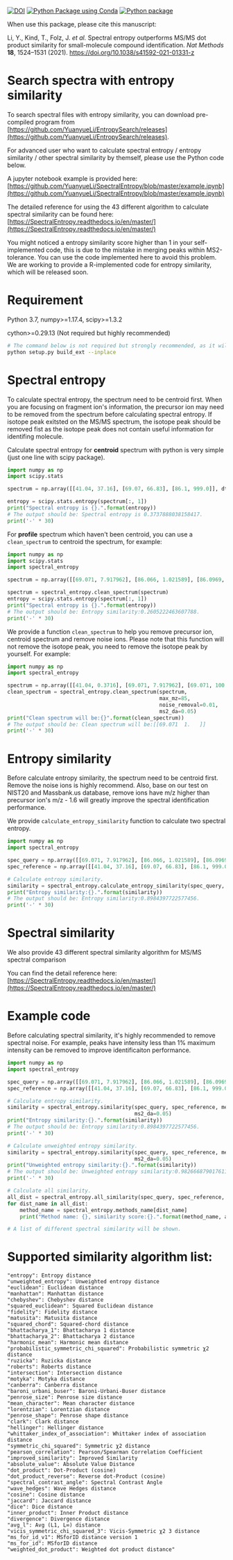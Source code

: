[![DOI](https://zenodo.org/badge/232434019.svg)](https://zenodo.org/badge/latestdoi/232434019)
[![Python Package using Conda](https://github.com/YuanyueLi/SpectralEntropy/actions/workflows/python-package-conda.yml/badge.svg?branch=master)](https://github.com/YuanyueLi/SpectralEntropy/actions/workflows/python-package-conda.yml)
[![Python package](https://github.com/YuanyueLi/SpectralEntropy/actions/workflows/python-package.yml/badge.svg?branch=master)](https://github.com/YuanyueLi/SpectralEntropy/actions/workflows/python-package.yml)

When use this package, please cite this manuscript:

Li, Y., Kind, T., Folz, J. _et al._ Spectral entropy outperforms MS/MS dot product similarity for small-molecule compound identification. _Nat Methods_ **18**, 1524–1531 (2021). https://doi.org/10.1038/s41592-021-01331-z

# Search spectra with entropy similarity

To search spectral files with entropy similarity, you can download pre-compiled program from [https://github.com/YuanyueLi/EntropySearch/releases](https://github.com/YuanyueLi/EntropySearch/releases).

For advanced user who want to calculate spectral entropy / entropy similarity / other spectral similarity by themself, please use the Python code below.

A jupyter notebook example is provided here: [https://github.com/YuanyueLi/SpectralEntropy/blob/master/example.ipynb](https://github.com/YuanyueLi/SpectralEntropy/blob/master/example.ipynb)

The detailed reference for using the 43 different algorithm to calculate spectral similarity can be found here: [https://SpectralEntropy.readthedocs.io/en/master/](https://SpectralEntropy.readthedocs.io/en/master/) 

You might noticed a entropy similarity score higher than 1 in your self-implemented code, this is due to the mistake in merging peaks within MS2-tolerance. You can use the code implemented here to avoid this problem. We are working to provide a R-implemented code for entropy similarity, which will be released soon.

# Requirement

Python 3.7, numpy>=1.17.4, scipy>=1.3.2

cython>=0.29.13 (Not required but highly recommended)

```bash
# The command below is not required but strongly recommended, as it will compile the cython code to run faster
python setup.py build_ext --inplace
```

# Spectral entropy

To calculate spectral entropy, the spectrum need to be centroid first.
When you are focusing on fragment ion's information, the precursor ion may need to be removed from the spectrum before calculating spectral entropy.
If isotope peak exitsted on the MS/MS spectrum, the isotope peak should be removed fist as the isotope peak does not contain useful information for identifing molecule.

Calculate spectral entropy for **centroid** spectrum with python is very simple (just one line with scipy package).

```python
import numpy as np
import scipy.stats

spectrum = np.array([[41.04, 37.16], [69.07, 66.83], [86.1, 999.0]], dtype=np.float32)

entropy = scipy.stats.entropy(spectrum[:, 1])
print("Spectral entropy is {}.".format(entropy))
# The output should be: Spectral entropy is 0.3737888038158417.
print('-' * 30)
```

For **profile** spectrum which haven't been centroid, you can use a ```clean_spectrum``` to centroid the spectrum, for
example:

```python
import numpy as np
import scipy.stats
import spectral_entropy

spectrum = np.array([[69.071, 7.917962], [86.066, 1.021589], [86.0969, 100.0]], dtype=np.float32)

spectrum = spectral_entropy.clean_spectrum(spectrum)
entropy = scipy.stats.entropy(spectrum[:, 1])
print("Spectral entropy is {}.".format(entropy))
# The output should be: Entropy similarity:0.2605222463607788.
print('-' * 30)
```


We provide a function  ```clean_spectrum``` to help you remove precursor ion, centroid spectrum and remove noise ions.
Please note that this function will not remove the isotope peak, you need to remove the isotope peak by yourself.
For example:

```python
import numpy as np
import spectral_entropy

spectrum = np.array([[41.04, 0.3716], [69.071, 7.917962], [69.071, 100.], [86.0969, 66.83]], dtype=np.float32)
clean_spectrum = spectral_entropy.clean_spectrum(spectrum,
                                                 max_mz=85,
                                                 noise_removal=0.01,
                                                 ms2_da=0.05)
print("Clean spectrum will be:{}".format(clean_spectrum))
# The output should be: Clean spectrum will be:[[69.071  1.   ]]
print('-' * 30)
```

# Entropy similarity

Before calculate entropy similarity, the spectrum need to be centroid first. Remove the noise ions is highly recommend.
Also, base on our test on NIST20 and Massbank.us database, remove ions have m/z higher than precursor ion's m/z - 1.6
will greatly improve the spectral identification performance.

We provide ```calculate_entropy_similarity``` function to calculate two spectral entropy.

```python
import numpy as np
import spectral_entropy

spec_query = np.array([[69.071, 7.917962], [86.066, 1.021589], [86.0969, 100.0]], dtype=np.float32)
spec_reference = np.array([[41.04, 37.16], [69.07, 66.83], [86.1, 999.0]], dtype=np.float32)

# Calculate entropy similarity.
similarity = spectral_entropy.calculate_entropy_similarity(spec_query, spec_reference, ms2_da=0.05)
print("Entropy similarity:{}.".format(similarity))
# The output should be: Entropy similarity:0.8984397722577456.
print('-' * 30)
```

# Spectral similarity
We also provide 43 different spectral similarity algorithm for MS/MS spectral comparison

You can find the detail reference
here: [https://SpectralEntropy.readthedocs.io/en/master/](https://SpectralEntropy.readthedocs.io/en/master/)

# Example code

Before calculating spectral similarity, it's highly recommended to remove spectral noise. For example, peaks have
intensity less than 1% maximum intensity can be removed to improve identificaiton performance.

```python
import numpy as np
import spectral_entropy

spec_query = np.array([[69.071, 7.917962], [86.066, 1.021589], [86.0969, 100.0]], dtype=np.float32)
spec_reference = np.array([[41.04, 37.16], [69.07, 66.83], [86.1, 999.0]], dtype=np.float32)

# Calculate entropy similarity.
similarity = spectral_entropy.similarity(spec_query, spec_reference, method="entropy",
                                         ms2_da=0.05)
print("Entropy similarity:{}.".format(similarity))
# The output should be: Entropy similarity:0.8984397722577456.
print('-' * 30)

# Calculate unweighted entropy similarity.
similarity = spectral_entropy.similarity(spec_query, spec_reference, method="unweighted_entropy",
                                         ms2_da=0.05)
print("Unweighted entropy similarity:{}.".format(similarity))
# The output should be: Unweighted entropy similarity:0.9826668790176113.
print('-' * 30)

# Calculate all similarity.
all_dist = spectral_entropy.all_similarity(spec_query, spec_reference, ms2_da=0.05)
for dist_name in all_dist:
    method_name = spectral_entropy.methods_name[dist_name]
    print("Method name: {}, similarity score:{}.".format(method_name, all_dist[dist_name]))

# A list of different spectral similarity will be shown.
```

# Supported similarity algorithm list:

    "entropy": Entropy distance
    "unweighted_entropy": Unweighted entropy distance
    "euclidean": Euclidean distance
    "manhattan": Manhattan distance
    "chebyshev": Chebyshev distance
    "squared_euclidean": Squared Euclidean distance
    "fidelity": Fidelity distance
    "matusita": Matusita distance
    "squared_chord": Squared-chord distance
    "bhattacharya_1": Bhattacharya 1 distance
    "bhattacharya_2": Bhattacharya 2 distance
    "harmonic_mean": Harmonic mean distance
    "probabilistic_symmetric_chi_squared": Probabilistic symmetric χ2 distance
    "ruzicka": Ruzicka distance
    "roberts": Roberts distance
    "intersection": Intersection distance
    "motyka": Motyka distance
    "canberra": Canberra distance
    "baroni_urbani_buser": Baroni-Urbani-Buser distance
    "penrose_size": Penrose size distance
    "mean_character": Mean character distance
    "lorentzian": Lorentzian distance
    "penrose_shape": Penrose shape distance
    "clark": Clark distance
    "hellinger": Hellinger distance
    "whittaker_index_of_association": Whittaker index of association distance
    "symmetric_chi_squared": Symmetric χ2 distance
    "pearson_correlation": Pearson/Spearman Correlation Coefficient
    "improved_similarity": Improved Similarity
    "absolute_value": Absolute Value Distance
    "dot_product": Dot-Product (cosine)
    "dot_product_reverse": Reverse dot-Product (cosine)
    "spectral_contrast_angle": Spectral Contrast Angle
    "wave_hedges": Wave Hedges distance
    "cosine": Cosine distance
    "jaccard": Jaccard distance
    "dice": Dice distance
    "inner_product": Inner Product distance
    "divergence": Divergence distance
    "avg_l": Avg (L1, L∞) distance
    "vicis_symmetric_chi_squared_3": Vicis-Symmetric χ2 3 distance
    "ms_for_id_v1": MSforID distance version 1
    "ms_for_id": MSforID distance
    "weighted_dot_product": Weighted dot product distance"
